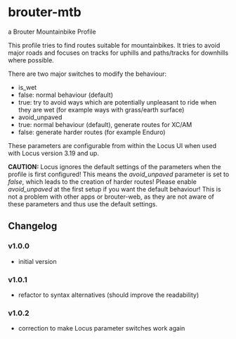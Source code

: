 # brouter-mtb
a Brouter Mountainbike Profile

This profile tries to find routes suitable for mountainbikes. It tries to avoid major roads and focuses on tracks for uphills and paths/tracks for downhills where possible.

There are two major switches to modify the behaviour: 

* is_wet 
 * false: normal behaviour (default)
 * true: try to avoid ways which are potentially unpleasant to ride when they are wet (for example ways with grass/earth surface)
* avoid_unpaved
 * true: normal behaviour (default), generate routes for XC/AM
 * false: generate harder routes (for example Enduro)
 
These parameters are configurable from within the Locus UI when used with Locus version 3.19 and up. 

**CAUTION:** Locus ignores the default settings of the parameters when the profile is first configured! This means the _avoid_unpaved_ parameter is set to _false_, which leads to the creation of harder routes!
Please enable _avoid_unpaved_ at the first setup if you want the default behaviour!
This is not a problem with other apps or brouter-web, as they are not aware of these parameters and thus use the default settings.

## Changelog ##
### v1.0.0 ###
* initial version
### v1.0.1 ###
* refactor to syntax alternatives (should improve the readability)
### v1.0.2 ###
* correction to make Locus parameter switches work again

